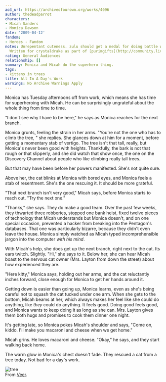 ```yaml
---
ao3_url: https://archiveofourown.org/works/4096
author: thedeadparrot
characters:
- Micah Sanders
- Monica Dawson
date: '2009-04-12'
fandom:
- Heroes - Fandom
notes: Unrepentant cuteness. zulu should get a medal for doing battle with my commas.
  Written for crystaldrake as part of [purimgifts](http://community.livejournal.com/purimgifts/).
rating: General Audiences
relationship: []
summary: Monica and Micah do the superhero thing.
tags:
- kittens in trees
title: All In A Day's Work
warnings: No Archive Warnings Apply
---
```


Monica has Tuesday afternoons off from work, which means she has time for superheroing with Micah. He can be surprisingly ungrateful about the whole thing from time to time.

"I don't see why I have to be here," he says as Monica reaches for the next branch.

Monica grunts, feeling the strain in her arms. "You're not the one who has to climb the tree, " she replies. She glances down at him for a moment, before getting a momentary stab of vertigo. The tree isn't that tall, really, but Monica's never been good with heights. Thankfully, the bark is not that rough or that slipperly, and she did watch that show once, the one on the Discovery Channel about people who like climbing really tall trees.

But that may have been before her powers manifested. She's not quite sure.

Above her, the cat blinks at Monica with bored eyes, and Monica feels a stab of resentment. She's the one rescuing it. It should be more grateful.

"That next branch isn't very good," Micah says, before Monica starts to reach out. "Try the next one."

"Thanks," she says. They do make a good team. Over the past few weeks, they thwarted three robberies, stopped one bank heist, fixed twelve pieces of technology that Micah understands but Monica doesn't, and on one special occasion, prevented a hacker from breaking into the Pentagon's databases. That one was particularly bizarre, because they didn't even leave the house. Monica simply watched as Micah typed incomprehensible jargon into the computer *with his mind*.

With Micah's help, she does get up the next branch, right next to the cat. Its ears twitch. Slightly. "Hi," she says to it. Below her, she can hear Micah boast to the nervous cat owner (Mrs. Layton from down the street) about how experienced they are.

"Here kitty," Monica says, holding out her arms, and the cat reluctantly inches forward, close enough for Monica to get her hands around it.

Getting down is easier than going up, Monica learns, even as she's being careful not to squash the cat tucked under one arm. When she gets to the bottom, Micah beams at her, which always makes her feel like she could do anything, like *they* could do anything. It feels good. Doing good feels good, and Monica wants to keep doing it as long as she can. Mrs. Layton gives them both hugs and promises to cook them dinner one night.

It's getting late, so Monica pokes Micah's shoulder and says, "Come on, kiddo. I'll make you macaroni and cheese when we get home."

Micah grins. He loves macaroni and cheese. "Okay," he says, and they start walking back home.

The warm glow in Monica's chest doesn't fade. They rescued a cat from a tree today. Not bad for a day's work.

![tree](http://i42.tinypic.com/2iaep8j.jpg)  
From [Veer](http://www.veer.com/).